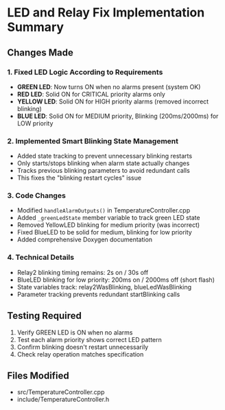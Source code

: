 # LED and Relay Fix Implementation Summary

## Changes Made

### 1. Fixed LED Logic According to Requirements
- **GREEN LED**: Now turns ON when no alarms present (system OK)
- **RED LED**: Solid ON for CRITICAL priority alarms only
- **YELLOW LED**: Solid ON for HIGH priority alarms (removed incorrect blinking)
- **BLUE LED**: Solid ON for MEDIUM priority, Blinking (200ms/2000ms) for LOW priority

### 2. Implemented Smart Blinking State Management
- Added state tracking to prevent unnecessary blinking restarts
- Only starts/stops blinking when alarm state actually changes
- Tracks previous blinking parameters to avoid redundant calls
- This fixes the "blinking restart cycles" issue

### 3. Code Changes
- Modified `handleAlarmOutputs()` in TemperatureController.cpp
- Added `_greenLedState` member variable to track green LED state
- Removed YellowLED blinking for medium priority (was incorrect)
- Fixed BlueLED to be solid for medium, blinking for low priority
- Added comprehensive Doxygen documentation

### 4. Technical Details
- Relay2 blinking timing remains: 2s on / 30s off
- BlueLED blinking for low priority: 200ms on / 2000ms off (short flash)
- State variables track: relay2WasBlinking, blueLedWasBlinking
- Parameter tracking prevents redundant startBlinking calls

## Testing Required
1. Verify GREEN LED is ON when no alarms
2. Test each alarm priority shows correct LED pattern
3. Confirm blinking doesn't restart unnecessarily
4. Check relay operation matches specification

## Files Modified
- src/TemperatureController.cpp
- include/TemperatureController.h